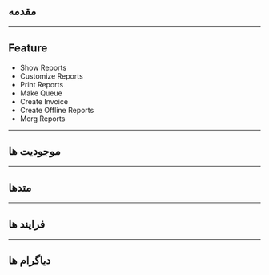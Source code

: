 ## مقدمه

---

## Feature

- Show Reports
- Customize Reports
- Print Reports
- Make Queue
- Create Invoice
- Create Offline Reports
- Merg Reports

---

## موجودیت ها

---

## متدها

---

## فرایند ها 

---

## دیاگرام ها